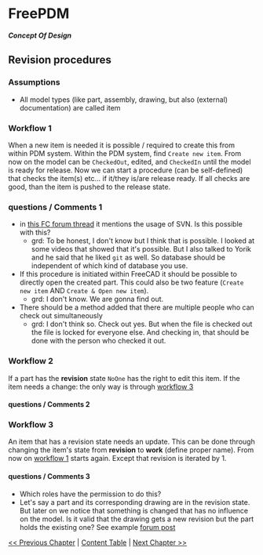 # FreePDM
***Concept Of Design***


## Revision procedures


### Assumptions

- All model types (like part, assembly, drawing, but also (external) documentation) are called item

### Workflow 1

When a new item is needed it is possible / required to create this from within PDM system.
Within the PDM system, find `Create new item`.
From now on the model can be `CheckedOut`, edited, and `CheckedIn` until the model is ready for release. 
Now we can start a procedure (can be self-defined) that checks the item(s) etc... if it/they is/are release ready. If all checks are good, than the item is pushed to the release state.

### questions / Comments 1

- in [this FC forum thread](https://forum.freecad.org/viewtopic.php?f=8&t=68350) it mentions the usage of SVN. Is this possible with this? 
  - grd: To be honest, I don't know but I think that is possible. I looked at some videos that showed that it's possible. But I also talked to Yorik and he said that he liked `git` as well. So database should be independent of which kind of database you use.
- If this procedure is initiated within FreeCAD it should be possible to directly open the created part. This could also be two feature (`Create new item` AND `Create & Open new item`).
  - grd: I don't know. We are gonna find out.
- There should be a method added that there are multiple people who can check out simultaneously 
   - grd: I don't think so. Check out yes. But when the file is checked out the file is locked for everyone else. And checking in, that should be done with the person who checked it out. 

### Workflow 2

If a part has the **revision** state `NoOne` has the right to edit this item.
If the item needs a change: the only way is through [workflow 3](#workflow-3)

#### questions / Comments 2


### Workflow 3

An item that has a revision state needs an update. This can be done through changing the item's state from **revision** to **work** (define proper name). From now on [workflow 1](#workflow-1) starts again. Except that revision is iterated by 1.

#### questions / Comments 3

- Which roles have the permission to do this?
- Let's say a part and its corresponding drawing are in the revision state. But later on we notice that something is changed that has no influence on the model. Is it valid that the drawing gets a new revision but the part holds the existing one? See example [forum post](https://forum.freecad.org/viewtopic.php?f=8&t=68350&start=60#p594331) 
<!--I wrote it the wrong way around. Of course this change if the drawing is inside the related part / assembly. 
Let's assume i created a assembly and a drawing. everything is released and there has to be a change for example i described in the notes a type of glue that is not strong enough. is it valid to change the drawing without releasing the model. (So the drawing get release version 2, but the assembly hold release state 1)-->

[<< Previous Chapter](02-CheckoutFile.md) | [Content Table](README.md) | [Next Chapter >>](04-UIFunctions.md)